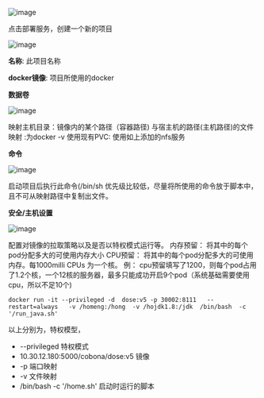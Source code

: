 ![image](https://user-images.githubusercontent.com/26183465/147731834-6596fc51-f4c2-44f0-909e-40d1ad0e05af.png)

点击部署服务，创建一个新的项目

![image](https://user-images.githubusercontent.com/26183465/147731927-b6571b03-9c84-4144-9a9b-8d27837106a2.png)

**名称**: 此项目名称

**docker镜像**: 项目所使用的docker

**数据卷**

![image](https://user-images.githubusercontent.com/26183465/147732078-bf5eea8b-8389-443b-9d4a-2c314866286e.png)

映射主机目录：镜像内的某个路径（容器路径) 与宿主机的路径(主机路径)的文件映射
            :为docker  -v
使用现有PVC: 使用如上添加的nfs服务

**命令**

![image](https://user-images.githubusercontent.com/26183465/147732333-f9eff276-a5e9-419b-93a0-9bd0730ef41d.png)

启动项目后执行此命令(/bin/sh
  优先级比较低，尽量将所使用的命令放于脚本中，且不可从映射路径中复制出文件。
  
**安全/主机设置**

![image](https://user-images.githubusercontent.com/26183465/147732591-aa49e84a-7429-4e6a-850d-de6b5059da40.png)

配置对镜像的拉取策略以及是否以特权模式运行等。
内存预留： 将其中的每个pod分配多大的可使用内存大小
CPU预留： 将其中的每个pod分配多大的可使用内存。每1000milli CPUs 为一个核。
例： cpu预留填写了1200，则每个pod占用了1.2个核，一个12核的服务器，最多只能成功开启9个pod（系统基础需要使用cpu，所以不足10个)


```
docker run -it --privileged -d  dose:v5 -p 30002:8111   --restart=always   -v /homeng:/hong  -v /hojdk1.8:/jdk  /bin/bash  -c  '/run_java.sh'
```
以上分别为，特权模型，
* --privileged  特权模式
* 10.30.12.180:5000/cobona/dose:v5  镜像
* -p   端口映射
* -v   文件映射
* /bin/bash -c '/home.sh' 启动时运行的脚本


